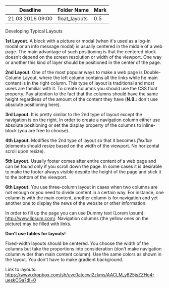 Deadline         | Folder Name    | Mark
-----------------|----------------|---------------
21.03.2016 09:00 | float_layouts  | 0.5

Developing Typical Layouts

**1st Layout.** A block with a picture or modal (when it's used as a log-in modal or an info message modal) is usually centered in the middle of a web page. The main advantage of such positioning is that the centered block doesn't depend on the screen resolution or width of the viewport. One way or another this kind of layer should be positioned in the center of the page.

**2nd Layout.** One of the most popular ways to make a web page is Double-Column Layout, where the left column contains all the links while he main content is in the right column. This type of layout is traditional and most users are familiar with it. To create columns you should use the CSS float property. Pay attention to the fact that the columns should have the same height regardless of the amount of the content they have (**N.B.**: don't use absolute positioning here).

**3rd Layout.** It is pretty similar to the 2nd type of layout except the navigation is on the right. In order to create a navigation column either use absolute positioning or set the display property of the columns to inline-block (you are free to choose).

**4th Layout.** Modifies the 2nd type of layout so that it becomes _flexible_ (elements should resize based on the width of the viewport. No horizontal scroll upon resize).

**5th Layout.** Usually footer comes after entire content of a web page and can be found only if you scroll down the page. In some cases it is desirable to make the footer always visible despite the height of the page and stick it to the bottom of the viewport.

**6th Layout.** You use three-column layout in cases when two columns are not enough or you need to divide content in a certain way. For instance, one column is with the main content, another column is for navigation and yet another one to display the news of the website or other information.

In order to fill up the page you can use Dummy text (Lorem Ipsum): http://www.lipsum.com/. Navigation columns (the yellow ones on the picture) may be filled with links.

**Don't use tables for layouts!**

Fixed-width layouts should be centered. You choose the width of the columns but take the proportions into consideration (don't make navigation column wider than main content column). Use the same colors as shown in the layout. You don't have to make gradient background.

Link to layouts: https://www.dropbox.com/sh/uvc0atccwl2zkms/AACLM_y825jsZZHe4-ueskCGa?dl=0
